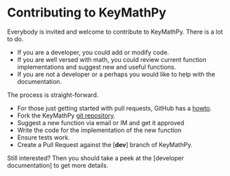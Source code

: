 # Contributing to KeyMathPy

Everybody is invited and welcome to contribute to KeyMathPy. There is a lot to do. 
* If you are a developer, you could add or modify code.
* If you are well versed with math, you could review current function implementations and suggest new and useful functions.
* If you are not a developer or a perhaps you would like to help with the documentation. 

The process is straight-forward.

* For those just getting started with pull requests, GitHub has a
[howto](https://help.github.com/articles/using-pull-requests/).
* Fork the KeyMathPy [git repository](https://github.com/keymathpy/keymathpy).
* Suggest a new function via email or IM and get it approved
* Write the code for the implementation of the new function
* Ensure tests work.
* Create a Pull Request against the [**dev**] branch of KeyMathPy.

Still interested? Then you should take a peek at the [developer documentation] to get more details.

